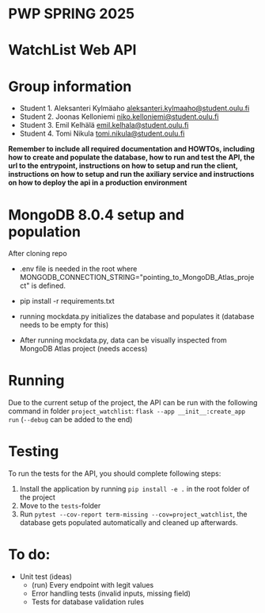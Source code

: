 # PWP SPRING 2025
# WatchList Web API
# Group information
* Student 1. Aleksanteri Kylmäaho  aleksanteri.kylmaaho@student.oulu.fi
* Student 2. Joonas Kelloniemi niko.kelloniemi@student.oulu.fi
* Student 3. Emil Kelhälä emil.kelhala@student.oulu.fi
* Student 4. Tomi Nikula tomi.nikula@student.oulu.fi


__Remember to include all required documentation and HOWTOs, including how to create and populate the database, how to run and test the API, the url to the entrypoint, instructions on how to setup and run the client, instructions on how to setup and run the axiliary service and instructions on how to deploy the api in a production environment__

# MongoDB 8.0.4 setup and population

After cloning repo
- .env file is needed in the root where MONGODB_CONNECTION_STRING="pointing_to_MongoDB_Atlas_project" is defined. 

- pip install -r requirements.txt

- running mockdata.py initializes the database and populates it (database needs to be empty for this)

- After running mockdata.py, data can be visually inspected from MongoDB Atlas project (needs access)

# Running

Due to the current setup of the project, the API can be run with the following command in folder `project_watchlist`: `flask --app __init__:create_app run` (`--debug` can be added to the end)

# Testing

To run the tests for the API, you should complete following steps:

1. Install the application by running `pip install -e .` in the root folder of the project
2. Move to the `tests`-folder
3. Run `pytest --cov-report term-missing --cov=project_watchlist`, the database gets populated automatically and cleaned up afterwards.

# To do:
- Unit test (ideas)
    - (run) Every endpoint with legit values
    - Error handling tests (invalid inputs, missing field)
    - Tests for database validation rules
